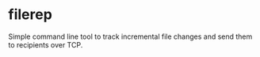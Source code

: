 # filerep

Simple command line tool to track incremental file changes and send them to recipients over TCP.
